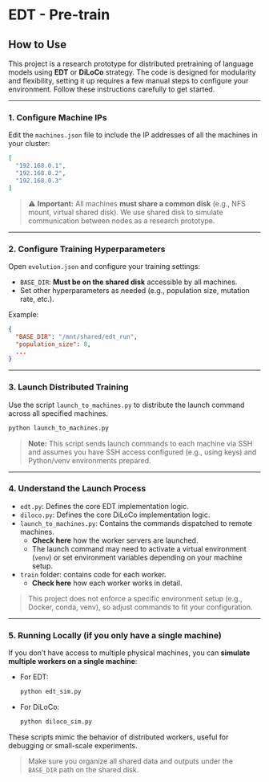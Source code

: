 # EDT - Pre-train

## How to Use

This project is a research prototype for distributed pretraining of language models using **EDT** or **DiLoCo** strategy. The code is designed for modularity and flexibility, setting it up requires a few manual steps to configure your environment. Follow these instructions carefully to get started.

---

### 1. Configure Machine IPs

Edit the `machines.json` file to include the IP addresses of all the machines in your cluster:

```json
[
  "192.168.0.1",
  "192.168.0.2",
  "192.168.0.3"
]
```

> ⚠️ **Important:** All machines **must share a common disk** (e.g., NFS mount, virtual shared disk). We use shared disk to simulate communication between nodes as a research prototype.

---

### 2. Configure Training Hyperparameters

Open `evolution.json` and configure your training settings:

* `BASE_DIR`: **Must be on the shared disk** accessible by all machines.
* Set other hyperparameters as needed (e.g., population size, mutation rate, etc.).

Example:

```json
{
  "BASE_DIR": "/mnt/shared/edt_run",
  "population_size": 8,
  ...
}
```

---

### 3. Launch Distributed Training

Use the script `launch_to_machines.py` to distribute the launch command across all specified machines.

```bash
python launch_to_machines.py
```

> **Note:** This script sends launch commands to each machine via SSH and assumes you have SSH access configured (e.g., using keys) and Python/venv environments prepared.

---

### 4. Understand the Launch Process

* `edt.py`: Defines the core EDT implementation logic.
* `diloco.py`: Defines the core DiLoCo implementation logic.
* `launch_to_machines.py`: Contains the commands dispatched to remote machines.
  * **Check here** how the worker servers are launched.
  * The launch command may need to activate a virtual environment (`venv`) or set environment variables depending on your machine setup.
* `train` folder: contains code for each worker.
  * **Check here** how each worker works in detail.

> This project does not enforce a specific environment setup (e.g., Docker, conda, venv), so adjust commands to fit your configuration.

---

### 5. Running Locally (if you only have a single machine)

If you don’t have access to multiple physical machines, you can **simulate multiple workers on a single machine**:

* For EDT:

  ```bash
  python edt_sim.py
  ```
* For DiLoCo:

  ```bash
  python diloco_sim.py
  ```

These scripts mimic the behavior of distributed workers, useful for debugging or small-scale experiments.

> Make sure you organize all shared data and outputs under the `BASE_DIR` path on the shared disk.